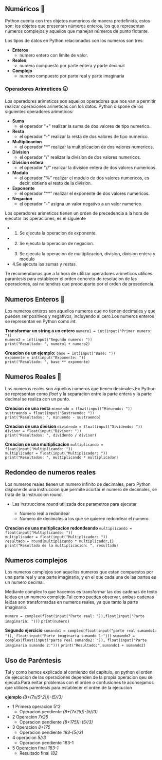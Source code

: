 ## Numéricos 🔞 

Python cuenta con  tres objetos numericos de manera predefinida, estos son: los objetos que presentan números enteros, los que representan números complejos y aquellos que manejan números de punto flotante.

Los tipos de datos en Python relacionados con los numeros son tres:
  - **Enteros**
    - numero entero con limite de valor.
  - **Reales**
    - numero compuesto por parte entera y parte decimal
  - **Complejo**
    - numero compuesto por parte real y parte imaginaria

### Operadores Arimeticos 🕣

Los operadores arimeticos son aquellos operadores que nos van a permitir realizar operaciones arimeticas con los datos. Python dispone de los siguientes operadores arimeticos:

- **Suma**  
  - el operador "+" realizar la suma de dos valores de tipo numerico.
- **Resta**  
  - el operador "-" realizar la resta de dos valores de tipo numerico.
- **Multiplicacion**  
  - el operador "*" realizar la multiplicacion de dos valores numericos.
- **Division**  
  - el operador "/" realizar la division de dos valores numericos.
- **Division entera**  
  - el operador "//" realizar la division entera de dos valores numericos.
- **Modulo**  
  - el operador "%" realizar el modulo de dos valores numericos, es decir, obtiene el resto de la division.
- **Exponente**  
  - el operador "**" realizar el exponente de dos valores numericos.
- **Negacion**  
  - el operador "-" asigna un valor negativo a un valor numerico.

Los operadores arimeticos tienen un orden de precedencia a la hora de ejecutar las operaciones, es el siguiente
- 1. Se ejecuta la operacion de exponente.
- 2. Se ejecuta la operacion de negacion.
- 3. Se ejecuta la operacion de multiplicacion, division, division entera y modulo
- 4.Se ejecuta las sumas y restas.

Te recomendamos que a la hora de utilizar operadores arimeticos utilices parantesis para establecer el orden concreto de resolucion de las operaciones, asi no tendras que preocuparte por el orden de presedencia.

## Numeros Enteros 📶 

Los numeros enteros son aquellos numeros que no tienen decimales y que pueden ser positivos y negativos, incluyendo al cero.Los numeros enteros se representan en Python como *int*.

**Transformar un string a un entero**
`numero1 = int(input("Primer numero: "))`\
`numero2 = int(input("Segundo numero: "))`\
`print("Resultado: ", numero1 + numero2)`

**Creacion de un ejemplo:**
`base = int(input("Base: "))`\
`exponente = int(input("Exponente: "))`\
`print("Resultado: ", base ** exponente)`

## Numeros Reales 📶

Los numeros reales son aquellos numeros que tienen decimales.En Python se representan como *float* y la separacion entre la parte entera y la parte decimal se realiza con un punto.

**Creacion de una resta**
`minuendo = float(input("Minuendo: "))`\
`sustraendo = float(input("Sustraendo: "))`\
`print("Resultados: ", minuendo - sustraendo)`

**Creacion de una division**
`dividendo = float(input("Dividendo: "))`\
`divisor = float(input("Divisor: "))`\
`print("Resultados: ", dividendo / divisor)`


**Creacion de una multiplicacion**
`multiplicando = float(input("Multiplicando: "))`\
`multiplicador = float(input("Multiplicador: "))`\
`print("Resultados: ", multiplicando * multiplicador)`

## Redondeo de numeros reales

Los numeros reales tienen un numero infinito de decimales, pero Python dispone de una instruccion que permite acortar el numero de decimales, se trata de la instruccion round.

- Las instruccione *round* utilizada dos parametros para ejecutar

  - Numero real a redondear
  - Numero de decimales a los que se quieren redondear el numero.

**Creacion de una multiplicacion redondeando**
`multiplicando = float(input("Multiplicando: "))`\
`multiplicador = float(input("Multiplicador: "))`\
`resultado = round(multiplicando * multiplicador,1)`\
`print("Resultado de la multiplicacion: ", resultado)`


## Numeros complejos

Los numeros complejos son aquellos numeros que estan compuestos por una parte real y una parte imaginaria, y en el que cada una de las partes es un numero decimal.

Mediante complex lo que hacemos es transformar las dos cadenas de texto leidas en un numero complejo.Tal como puedes observar, ambas cadenas leidas son transformadas en numeros reales, ya que tanto la parte imaginario.

`numero = complex(float(input("Parte real: ")),float(input("Parte imaginaria: ")))`
`print(numero)`

**Segundo ejercicio**
`sumando1 = complex(float(input("parte real sumando1: ")), float(input("Parte imaginaria sumando 1:")))`
`sumando2 = complex(float(input("parte real sumando2: ")), float(input("Parte imaginaria sumando 2:")))`
`print("Resultado:",sumando1 + sumando2)`

## Uso de Paréntesis

Tal y como hemos explicado al comienzo del capitulo, en python el orden de ejecucion de las operaciones dependen de la propia operacion qeu se ejecuta.Para evitar problemas con el orden o confusiones te aconsejamos que utilices parentesis para establecer el orden de la ejecucion

**ejemplo**
  *(8+(7x(5^2)))-(5//3)*
- 1 Primera operacion 5^2
  - Operacion pendiente *(8+(7x25))-(5//3)*
- 2 Operacion *7x25*
  - Operacion pendiente *(8+175))-(5//3)*
- 3 Operacion *8+175*
  - Operacion pendiente *183-(5//3)*
- 4 operacion *5//3*
  - Operacion pendiente 183-1
- 5 Operacion final *183-1*
  - Resultado final *182*